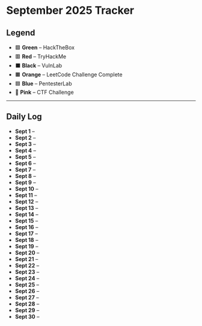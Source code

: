 # September 2025 Tracker

## Legend
- 🟩 **Green** – HackTheBox  
- 🟥 **Red** – TryHackMe  
- ⬛ **Black** – VulnLab  
- 🟧 **Orange** – LeetCode Challenge Complete  
- 🟦 **Blue** – PentesterLab  
- 💖 **Pink** – CTF Challenge  

---

## Daily Log
- **Sept 1** –  
- **Sept 2** –  
- **Sept 3** –  
- **Sept 4** –  
- **Sept 5** –  
- **Sept 6** –  
- **Sept 7** –  
- **Sept 8** –  
- **Sept 9** –  
- **Sept 10** –  
- **Sept 11** –  
- **Sept 12** –  
- **Sept 13** –  
- **Sept 14** –  
- **Sept 15** –  
- **Sept 16** –  
- **Sept 17** –  
- **Sept 18** –  
- **Sept 19** –  
- **Sept 20** –  
- **Sept 21** –  
- **Sept 22** –  
- **Sept 23** –  
- **Sept 24** –  
- **Sept 25** –  
- **Sept 26** –  
- **Sept 27** –  
- **Sept 28** –  
- **Sept 29** –  
- **Sept 30** –  

